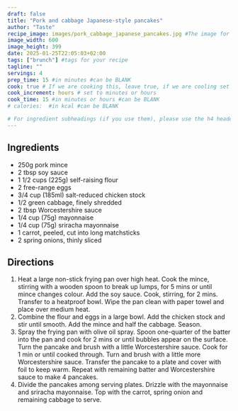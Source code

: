 ```yaml
---
draft: false
title: "Pork and cabbage Japanese-style pancakes"
author: "Taste"
recipe_image: images/pork_cabbage_japanese_pancakes.jpg #The image for your recipe
image_width: 600
image_height: 399
date: 2025-01-25T22:05:03+02:00
tags: ["brunch"] #tags for your recipe
tagline: ""
servings: 4
prep_time: 15 #in minutes #can be BLANK
cook: true # If we are cooking this, leave true, if we are cooling set to false
cook_increment: hours # set to minutes or hours
cook_time: 15 #in minutes or hours #can be BLANK
# calories:  #in kcal #can be BLANK

# For ingredient subheadings (if you use them), please use the h4 header.  For print view I have those elements targeted
---
```



## Ingredients

- 250g pork mince
- 2 tbsp soy sauce
- 1 1/2 cups (225g) self-raising flour
- 2 free-range eggs
- 3/4 cup (185ml) salt-reduced chicken stock
- 1/2 green cabbage, finely shredded
- 2 tbsp Worcestershire sauce
- 1/4 cup (75g) mayonnaise
- 1/4 cup (75g) sriracha mayonnaise
- 1 carrot, peeled, cut into long matchsticks
- 2 spring onions, thinly sliced

## Directions

1. Heat a large non-stick frying pan over high heat. Cook the mince, stirring with a wooden spoon to break up lumps, for 5 mins or until mince changes colour. Add the soy sauce. Cook, stirring, for 2 mins. Transfer to a heatproof bowl. Wipe the pan clean with paper towel and place over medium heat.
2. Combine the flour and eggs in a large bowl. Add the chicken stock and stir until smooth. Add the mince and half the cabbage. Season.
3. Spray the frying pan with olive oil spray. Spoon one-quarter of the batter into the pan and cook for 2 mins or until bubbles appear on the surface. Turn the pancake and brush with a little Worcestershire sauce. Cook for 1 min or until cooked through. Turn and brush with a little more Worcestershire sauce. Transfer the pancake to a plate and cover with foil to keep warm. Repeat with remaining batter and Worcestershire sauce to make 4 pancakes.
4. Divide the pancakes among serving plates. Drizzle with the mayonnaise and sriracha mayonnaise. Top with the carrot, spring onion and remaining cabbage to serve.